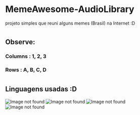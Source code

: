 # MemeAwesome-AudioLibrary
projeto simples que reuni alguns memes (Brasil) na Internet :D
#
## Observe:
### Columns : 1, 2, 3
### Rows : A, B, C, D

#
## Linguagens usadas :D
<div style="display: inline_block">
    <img align="center" alt="Image not found" src="https://img.shields.io/badge/HTML5-E34F26?style=for-the-badge&logo=html5&logoColor=white">
    <img align="center" alt="Image not found" src="https://img.shields.io/badge/CSS3-1572B6?style=for-the-badge&logo=css3&logoColor=white">
    <img align="center" alt="Image not found" src="https://img.shields.io/badge/JavaScript-323330?style=for-the-badge&logo=javascript&logoColor=F7DF1E">
    <img align="center" alt="Image not found" src="https://img.shields.io/badge/Python-3776AB?style=for-the-badge&logo=python&logoColor=white">
</div> <br/>

